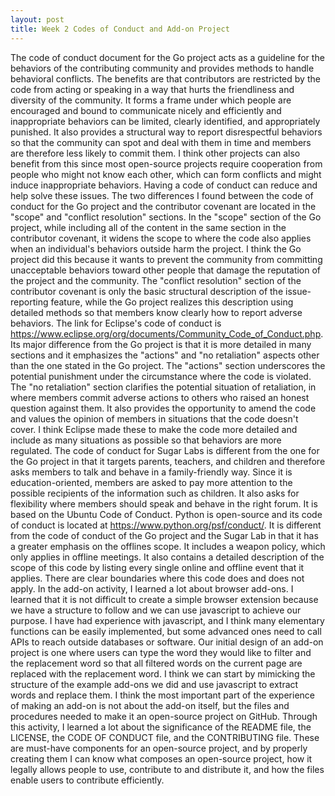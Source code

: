 ```yaml
---
layout: post
title: Week 2 Codes of Conduct and Add-on Project
---
```


The code of conduct document for the Go project acts as a guideline for the behaviors of the contributing community and provides methods to handle behavioral conflicts. The benefits are that contributors are restricted by the code from acting or speaking in a way that hurts the friendliness and diversity of the community. It forms a frame under which people are encouraged and bound to communicate nicely and efficiently and inappropriate behaviors can be limited, clearly identified, and appropriately punished. It also provides a structural way to report disrespectful behaviors so that the community can spot and deal with them in time and members are therefore less likely to commit them. I think other projects can also benefit from this since most open-source projects require cooperation from people who might not know each other, which can form conflicts and might induce inappropriate behaviors. Having a code of conduct can reduce and help solve these issues. <!--more-->The two differences I found between the code of conduct for the Go project and the contributor covenant are located in the "scope" and "conflict resolution" sections. In the "scope" section of the Go project, while including all of the content in the same section in the contributor covenant, it widens the scope to where the code also applies when an individual's behaviors outside harm the project. I think the Go project did this because it wants to prevent the community from committing unacceptable behaviors toward other people that damage the reputation of the project and the community. The "conflict resolution" section of the contributor covenant is only the basic structural description of the issue-reporting feature, while the Go project realizes this description using detailed methods so that members know clearly how to report adverse behaviors. The link for Eclipse's code of conduct is https://www.eclipse.org/org/documents/Community_Code_of_Conduct.php. Its major difference from the Go project is that it is more detailed in many sections and it emphasizes the "actions" and "no retaliation" aspects other than the one stated in the Go project. The "actions" section underscores the potential punishment under the circumstance where the code is violated. The "no retaliation" section clarifies the potential situation of retaliation, in where members commit adverse actions to others who raised an honest question against them. It also provides the opportunity to amend the code and values the opinion of members in situations that the code doesn't cover. I think Eclipse made these to make the code more detailed and include as many situations as possible so that behaviors are more regulated.
The code of conduct for Sugar Labs is different from the one for the Go project in that it targets parents, teachers, and children and therefore asks members to talk and behave in a family-friendly way. Since it is education-oriented, members are asked to pay more attention to the possible recipients of the information such as children. It also asks for flexibility where members should speak and behave in the right forum. It is based on the Ubuntu Code of Conduct.
Python is open-source and its code of conduct is located at https://www.python.org/psf/conduct/. It is different from the code of conduct of the Go project and the Sugar Lab in that it has a greater emphasis on the offlines scope. It includes a weapon policy, which only applies in offline meetings. It also contains a detailed description of the scope of this code by listing every single online and offline event that it applies. There are clear boundaries where this code does and does not apply.
In the add-on activity, I learned a lot about browser add-ons. I learned that it is not difficult to create a simple browser extension because we have a structure to follow and we can use javascript to achieve our purpose. I have had experience with javascript, and I think many elementary functions can be easily implemented, but some advanced ones need to call APIs to reach outside databases or software. Our initial design of an add-on project is one where users can type the word they would like to filter and the replacement word so that all filtered words on the current page are replaced with the replacement word. I think we can start by mimicking the structure of the example add-ons we did and use javascript to extract words and replace them. I think the most important part of the experience of making an add-on is not about the add-on itself, but the files and procedures needed to make it an open-source project on GitHub. Through this activity, I learned a lot about the significance of the README file, the LICENSE, the CODE OF CONDUCT file, and the CONTRIBUTING file. These are must-have components for an open-source project, and by properly creating them I can know what composes an open-source project, how it legally allows people to use, contribute to and distribute it, and how the files enable users to contribute efficiently.
